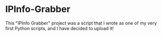 # IPInfo-Grabber
This "IPInfo Grabber" project was a script that I wrote as one of my very first Python scripts, and I have decided to upload it!
